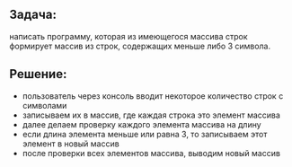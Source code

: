 ## Задача:

написать программу, которая из имеющегося массива строк формирует массив из строк,
содержащих меньше либо 3 символа.

## Решение:
* пользователь через консоль вводит некоторое количество строк с символами
* записываем их в массив, где каждая строка это элемент массива
* далее делаем проверку каждого элемента массива на длину
* если длина элемента меньше или равна 3, то записываем этот элемент в новый массив
* после проверки всех элементов массива, выводим новый массив